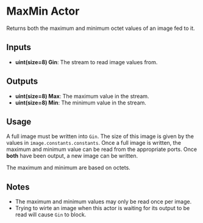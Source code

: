 # MaxMin Actor #
Returns both the maximum and minimum octet values of an image fed to it.

## Inputs ##
* **uint(size=8) Gin**: The stream to read image values from.

## Outputs ##
* **uint(size=8) Max**: The maximum value in the stream.
* **uint(size=8) Min**: The minimum value in the stream.

## Usage ##
A full image must be written into `Gin`. The size of this image is given by the values in `image.constants.constants`.
Once a full image is written, the maximum and minimum value can be read from the appropriate ports. Once **both** have
been output, a new image can be written.

The maximum and minimum are based on octets.

## Notes ##
* The maximum and minimum values may only be read once per image.
* Trying to wirte an image when this actor is waiting for its output to be read will cause `Gin` to block.

